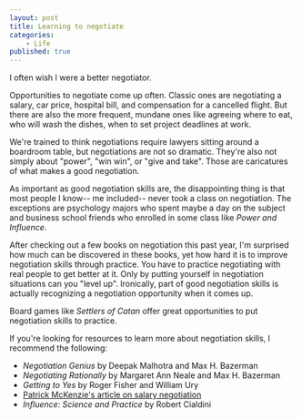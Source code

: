 ```yaml
---
layout: post
title: Learning to negotiate
categories:
    - Life
published: true
---
```


I often wish I were a better negotiator.

Opportunities to negotiate come up often. Classic ones are negotiating a salary, car price, hospital bill, and compensation for a cancelled flight. But there are also the more frequent, mundane ones like agreeing where to eat, who will wash the dishes, when to set project deadlines at work.

We're trained to think negotiations require lawyers sitting around a boardroom table, but negotiations are not so dramatic. They're also not simply about "power", "win win", or "give and take". Those are caricatures of what makes a good negotiation.

As important as good negotiation skills are, the disappointing thing is that most people I know-- me included-- never took a class on negotiation. The exceptions are psychology majors who spent maybe a day on the subject and business school friends who enrolled in some class like _Power and Influence_.

After checking out a few books on negotiation this past year, I'm surprised how much can be discovered in these books, yet how hard it is to improve negotiation skills through practice. You have to practice negotiating with real people to get better at it. Only by putting yourself in negotiation situations can you "level up". Ironically, part of good negotiation skills is actually recognizing a negotiation opportunity when it comes up.

Board games like _Settlers of Catan_ offer great opportunities to put negotiation skills to practice.

If you're looking for resources to learn more about negotiation skills, I recommend the following:

- _Negotiation Genius_ by Deepak Malhotra and Max H. Bazerman
- _Negotiating Rationally_ by Margaret Ann Neale and Max H. Bazerman
- _Getting to Yes_ by Roger Fisher and William Ury
- [Patrick McKenzie's article on salary negotiation](http://www.kalzumeus.com/2012/01/23/salary-negotiation/)
- _Influence: Science and Practice_ by Robert Cialdini


